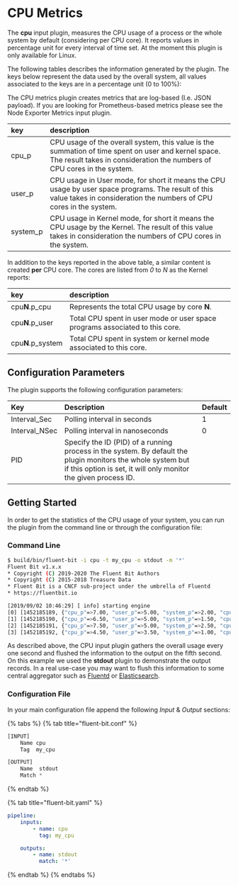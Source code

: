 # CPU Metrics

The **cpu** input plugin, measures the CPU usage of a process or the whole system by default \(considering per CPU core\). It reports values in percentage unit for every interval of time set. At the moment this plugin is only available for Linux.

The following tables describes the information generated by the plugin. The keys below represent the data used by the overall system, all values associated to the keys are in a percentage unit \(0 to 100%\):

The CPU metrics plugin creates metrics that are log-based \(I.e. JSON payload\). If you are looking for Prometheus-based metrics please see the Node Exporter Metrics input plugin. 

| key | description |
| :--- | :--- |
| cpu\_p | CPU usage of the overall system, this value is the summation of time spent on user and kernel space. The result takes in consideration the numbers of CPU cores in the system. |
| user\_p | CPU usage in User mode, for short it means the CPU usage by user space programs. The result of this value takes in consideration the numbers of CPU cores in the system. |
| system\_p | CPU usage in Kernel mode, for short it means the CPU usage by the Kernel. The result of this value takes in consideration the numbers of CPU cores in the system. |

In addition to the keys reported in the above table, a similar content is created **per** CPU core. The cores are listed from _0_ to _N_ as the Kernel reports:

| key | description |
| :--- | :--- |
| cpu**N**.p\_cpu | Represents the total CPU usage by core **N**. |
| cpu**N**.p\_user | Total CPU spent in user mode or user space programs associated to this core. |
| cpu**N**.p\_system | Total CPU spent in system or kernel mode associated to this core. |

## Configuration Parameters

The plugin supports the following configuration parameters:

| Key | Description | Default |
| :--- | :--- | :--- |
| Interval\_Sec | Polling interval in seconds | 1 |
| Interval\_NSec | Polling interval in nanoseconds | 0 |
| PID | Specify the ID \(PID\) of a running process in the system. By default the plugin monitors the whole system but if this option is set, it will only monitor the given process ID. |  |

## Getting Started

In order to get the statistics of the CPU usage of your system, you can run the plugin from the command line or through the configuration file:

### Command Line

```bash
$ build/bin/fluent-bit -i cpu -t my_cpu -o stdout -m '*'
Fluent Bit v1.x.x
* Copyright (C) 2019-2020 The Fluent Bit Authors
* Copyright (C) 2015-2018 Treasure Data
* Fluent Bit is a CNCF sub-project under the umbrella of Fluentd
* https://fluentbit.io

[2019/09/02 10:46:29] [ info] starting engine
[0] [1452185189, {"cpu_p"=>7.00, "user_p"=>5.00, "system_p"=>2.00, "cpu0.p_cpu"=>10.00, "cpu0.p_user"=>8.00, "cpu0.p_system"=>2.00, "cpu1.p_cpu"=>6.00, "cpu1.p_user"=>4.00, "cpu1.p_system"=>2.00}]
[1] [1452185190, {"cpu_p"=>6.50, "user_p"=>5.00, "system_p"=>1.50, "cpu0.p_cpu"=>6.00, "cpu0.p_user"=>5.00, "cpu0.p_system"=>1.00, "cpu1.p_cpu"=>7.00, "cpu1.p_user"=>5.00, "cpu1.p_system"=>2.00}]
[2] [1452185191, {"cpu_p"=>7.50, "user_p"=>5.00, "system_p"=>2.50, "cpu0.p_cpu"=>7.00, "cpu0.p_user"=>3.00, "cpu0.p_system"=>4.00, "cpu1.p_cpu"=>6.00, "cpu1.p_user"=>6.00, "cpu1.p_system"=>0.00}]
[3] [1452185192, {"cpu_p"=>4.50, "user_p"=>3.50, "system_p"=>1.00, "cpu0.p_cpu"=>6.00, "cpu0.p_user"=>5.00, "cpu0.p_system"=>1.00, "cpu1.p_cpu"=>5.00, "cpu1.p_user"=>3.00, "cpu1.p_system"=>2.00}]
```

As described above, the CPU input plugin gathers the overall usage every one second and flushed the information to the output on the fifth second. On this example we used the **stdout** plugin to demonstrate the output records. In a real use-case you may want to flush this information to some central aggregator such as [Fluentd](http://fluentd.org) or [Elasticsearch](http://elastic.co).

### Configuration File

In your main configuration file append the following _Input_ & _Output_ sections:

{% tabs %}
{% tab title="fluent-bit.conf" %}
```python
[INPUT]
    Name cpu
    Tag  my_cpu

[OUTPUT]
    Name  stdout
    Match *
```
{% endtab %}

{% tab title="fluent-bit.yaml" %}
```yaml
pipeline:
    inputs:
        - name: cpu
          tag: my_cpu

    outputs:
        - name: stdout
          match: '*'
```
{% endtab %}
{% endtabs %}

